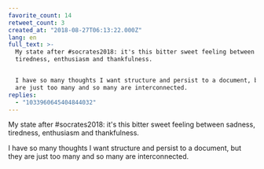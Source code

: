 ```yaml
---
favorite_count: 14
retweet_count: 3
created_at: "2018-08-27T06:13:22.000Z"
lang: en
full_text: >-
  My state after #socrates2018: it's this bitter sweet feeling between sadness,
  tiredness, enthusiasm and thankfulness.


  I have so many thoughts I want structure and persist to a document, but they
  are just too many and so many are interconnected.
replies:
  - "1033960645404844032"
---
```


My state after #socrates2018: it's this bitter sweet feeling between sadness,
tiredness, enthusiasm and thankfulness.

I have so many thoughts I want structure and persist to a document, but they are
just too many and so many are interconnected.
